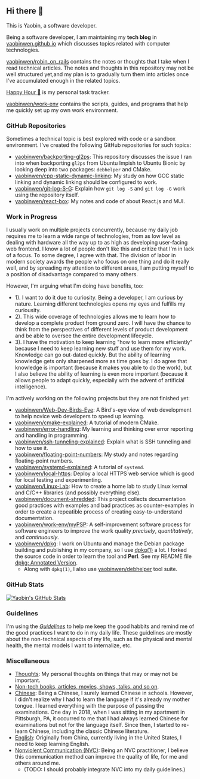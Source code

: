 ## Hi there 👋

This is Yaobin, a software developer.

Being a software developer, I am maintaining my **tech blog** in [yaobinwen.github.io](https://yaobinwen.github.io/) which discusses topics related with computer technologies.

[yaobinwen/robin_on_rails](https://github.com/yaobinwen/robin_on_rails) contains the notes or thoughts that I take when I read technical articles. The notes and thoughts in this repository may not be well structured yet,and my plan is to gradually turn them into articles once I've accumulated enough in the related topics.

[Happy Hour 🍻](https://github.com/users/yaobinwen/projects/3/views/1) is my personal task tracker.

[yaobinwen/work-env](https://github.com/yaobinwen/work-env) contains the scripts, guides, and programs that help me quickly set up my own work environment.

### GitHub Repositories

Sometimes a technical topic is best explored with code or a sandbox environment. I've created the following GitHub repositories for such topics:

- [yaobinwen/backporting-gl2ps](https://github.com/yaobinwen/backporting-gl2ps): This repository discusses the issue I ran into when backporting `gl2ps` from Ubuntu Impish to Ubuntu Bionic by looking deep into two packages: `debhelper` and CMake.
- [yaobinwen/cpp-static-dynamic-linking](https://github.com/yaobinwen/cpp-static-dynamic-linking): My study on how GCC static linking and dynamic linking should be configured to work.
- [yaobinwen/git-log-S-G](https://github.com/yaobinwen/git-log-S-G): Explain how `git log -S` and `git log -G` work using the repository itself.
- [yaobinwen/react-box](https://github.com/yaobinwen/react-box): My notes and code of about React.js and MUI.

### Work in Progress

I usually work on multiple projects concurrently, because my daily job requires me to learn a wide range of technologies, from as low level as dealing with hardware all the way up to as high as developing user-facing web frontend. I know a lot of people don't like this and critize that I'm in lack of a focus. To some degree, I agree with that. The division of labor in modern society awards the people who focus on one thing and do it really well, and by spreading my attention to different areas, I am putting myself to a position of disadvantage compared to many others.

However, I'm arguing what I'm doing have benefits, too:
- 1). I want to do it due to curiosity. Being a developer, I am curious by nature. Learning different technologies opens my eyes and fulfills my curiousity.
- 2). This wide coverage of technologies allows me to learn how to develop a complete product from ground zero. I will have the chance to think from the perspectives of different levels of product development and be able to oversee the entire development lifecycle.
- 3). I have the motivation to keep learning "how to learn more efficiently" because I need to keep learning new stuff and use them for my work. Knowledge can go out-dated quickly. But the ability of learning knowledge gets only sharpened more as time goes by. I do agree that knowledge is important (because it makes you able to do the work), but I also believe the ability of learning is even more important (because it allows people to adapt quickly, especially with the advent of artificial intelligence).

I'm actively working on the following projects but they are not finished yet:
- [yaobinwen/Web-Dev-Birds-Eye](https://github.com/yaobinwen/Web-Dev-Birds-Eye): A Bird's-eye view of web development to help novice web developers to speed up learning.
- [yaobinwen/cmake-explained](https://github.com/yaobinwen/cmake-explained): A tutorial of modern CMake.
- [yaobinwen/error-handling](https://github.com/yaobinwen/error-handling): My learning and thinking over error reporting and handling in programming.
- [yaobinwen/ssh-tunneling-explained](https://github.com/yaobinwen/ssh-tunneling-explained): Explain what is SSH tunneling and how to use it.
- [yaobinwen/floating-point-numbers](https://github.com/yaobinwen/floating-point-numbers): My study and notes regarding floating-point numbers.
- [yaobinwen/systemd-explained](https://github.com/yaobinwen/systemd-explained): A tutorial of `systemd`.
- [yaobinwen/local-https](https://github.com/yaobinwen/local-https): Deploy a local HTTPS web service which is good for local testing and experimenting.
- [yaobinwen/Linux-Lab](https://github.com/yaobinwen/Linux-Lab): How to create a home lab to study Linux kernal and C/C++ libraries (and possibly everything else).
- [yaobinwen/document-shredded](https://github.com/yaobinwen/document-shredded): This project collects documentation good practices with examples and bad practices as counter-examples in order to create a repeatible process of creating easy-to-understand documentation.
- [yaobinwen/work-env/myPSP](https://github.com/yaobinwen/work-env/tree/master/myPSP): A self-improvement software process for software engineers to improve the work quality _precisely_, _quantitatively_, and _continuously_.
- [yaobinwen/dpkg](https://github.com/yaobinwen/dpkg): I work on Ubuntu and manage the Debian package building and publishing in my company, so I use [dpkg(1)](https://manpages.ubuntu.com/manpages/bionic/en/man1/dpkg.1.html) a lot. I forked the source code in order to learn the tool and **Perl**. See my README file [dpkg: Annotated Version](https://github.com/yaobinwen/dpkg/blob/master/README.md).
  - Along with `dpkg(1)`, I also use [yaobinwen/debhelper](https://github.com/yaobinwen/debhelper) tool suite.

### GitHub Stats

<a href="https://github.com/yaobinwen">
  <img align="center" src="https://github-readme-stats.vercel.app/api?username=yaobinwen&show_icons=true&line_height=27&count_private=true" alt="Yaobin's GitHub Stats" />
</a>

### Guidelines

I'm using the [_Guidelines_](./Guidelines.md) to help me keep the good habbits and remind me of the good practices I want to do in my daily life. These guidelines are mostly about the non-technical aspects of my life, such as the physical and mental health, the mental models I want to internalize, etc.

### Miscellaneous

- [Thoughts](./Thoughts): My personal thoughts on things that may or may not be important.
- [Non-tech books, articles, movies, shows, talks, and so on](./Petals).
- [Chinese](./Chinese): Being a Chinese, I surely learned Chinese in schools. However, I didn't realize why I had to learn the language if it's already my mother tongue. I learned everything with the purpose of passing the examinations. One day in 2018, when I was sitting in my apartment in Pittsburgh, PA, it occurred to me that I had always learned Chinese for examinations but not for the language itself. Since then, I started to re-learn Chinese, including the classic Chinese literature.
- [English](./English): Originally from China, currently living in the United States, I need to keep learning English.
- [Nonviolent Communication (NVC)](https://www.cnvc.org/): Being an NVC practitioner, I believe this communication method can improve the quality of life, for me and others around me.
  - (TODO: I should probably integrate NVC into my daily guidelines.)
